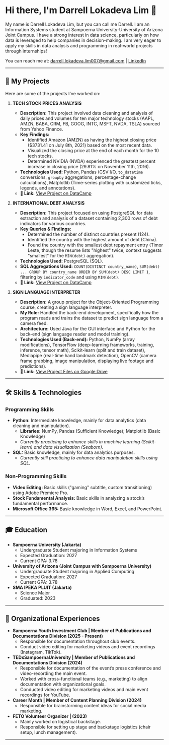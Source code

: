 # Hi there, I'm Darrell Lokadeva Lim 👋

My name is Darrell Lokadeva Lim, but you can call me Darrell. I am an Information Systems student at Sampoerna University-University of Arizona Joint Campus. I have a strong interest in data science, particularly on how data is leveraged to help companies in decision-making. I am very eager to apply my skills in data analysis and programming in real-world projects through internships! 

You can reach me at: [darrell.lokadeva.lim007@gmail.com](mailto:darrell.lokadeva.lim007@gmail.com) | [LinkedIn](https://www.linkedin.com/in/darrell-lokadeva-lim) 

---

## 🚀 My Projects

Here are some of the projects I've worked on:

1.  **TECH STOCK PRICES ANALYSIS**
    * **Description:** This project involved data cleaning and analysis of daily prices and volumes for ten major technology stocks (AAPL, AMZN, BABA, CRM, FB, GOOG, INTC, MSFT, NVDA, TSLA) sourced from Yahoo Finance. 
    * **Key Findings:**
        * Identified Amazon (AMZN) as having the highest closing price ($3731.41 on July 8th, 2021) based on the most recent data. 
        * Visualized the closing price at the end of each month for the 10 tech stocks. 
        * Determined NVIDIA (NVDA) experienced the greatest percent increase in closing price (29.81% on November 11th, 2016). 
    * **Technologies Used:** Python, Pandas (CSV I/O, `to_datetime` conversions, `groupby` aggregations, percentage-change calculations), Matplotlib (Time-series plotting with customized ticks, legends, and annotations). 
    * **🔗 Link:** [View Project on DataCamp](https://www.datacamp.com/datalab/w/ff573cec-0ba1-423e-93b2-c0bf98e3ce3c/edit)

2.  **INTERNATIONAL DEBT ANALYSIS**
    * **Description:** This project focused on using PostgreSQL for data extraction and analysis of a dataset containing 2,300 rows of debt indicators for various countries. 
    * **Key Queries & Findings:**
        * Determined the number of distinct countries present (124). 
        * Identified the country with the highest amount of debt (China). 
        * Found the country with the smallest debt repayment entry (Timor Leste, though the resume lists "highest" twice, context suggests "smallest" for the `MIN(debt)` aggregation).
    * **Technologies Used:** PostgreSQL (SQL).
    * **SQL Aggregations Used:** `COUNT(DISTINCT country_name)`, `SUM(debt) ... GROUP BY country_name ORDER BY SUM(debt) DESC LIMIT 1`, filtering by `indicator_code` and using `MIN(debt)`. 
    * **🔗 Link:** [View Project on DataCamp](https://www.datacamp.com/datalab/w/c7099794-242b-457b-868e-32402b95e894/edit) 

3.  **SIGN LANGUAGE INTERPRETER**
    * **Description:** A group project for the Object-Oriented Programming course, creating a sign language interpreter.
    * **My Role:** Handled the back-end development, specifically how the program reads and trains the dataset to predict sign language from a camera feed. 
    * **Architecture:** Used Java for the GUI interface and Python for the back-end (sign language reader and model training). 
    * **Technologies Used (Back-end):** Python, NumPy (array modifications), TensorFlow (deep-learning frameworks, training, inference, tensor math), Scikit-learn (split and train dataset), Mediapipe (real-time hand landmark detection), OpenCV (camera frame grabbing, image manipulation, displaying live footage and predictions). 
    * **🔗 Link:** [View Project Files on Google Drive](https://drive.google.com/drive/folders/1EgQaPcSx_NtoFmGpBwcFHAexBaZ-gXDq) 

---

## 🛠️ Skills & Technologies

### Programming Skills

* **Python:** Intermediate knowledge, mainly for data analytics (data cleaning and manipulation). 
    * **Libraries:** NumPy, Pandas (Sufficient Knowledge); Matplotlib (Basic Knowledge)
    * *Currently practicing to enhance skills in machine learning (Scikit-learn) and data visualization (Seaborn).* 
* **SQL:** Basic knowledge, mainly for data analytics purposes.
    * *Currently still practicing to enhance data manipulation skills using SQL.* 

### Non-Programming Skills

* **Video Editing:** Basic skills ("gaming" subtitle, custom transitioning) using Adobe Premiere Pro.
* **Stock Fundamental Analysis:** Basic skills in analyzing a stock’s fundamental performance.
* **Microsoft Office 365:** Basic knowledge in Word, Excel, and PowerPoint. 

---

## 🎓 Education

* **Sampoerna University (Jakarta)** 
    * Undergraduate Student majoring in Information Systems
    * Expected Graduation: 2027
    * Current GPA: 3.78
* **University of Arizona (Joint Campus with Sampoerna University)** 
    * Undergraduate Student majoring in Applied Computing
    * Expected Graduation: 2027
    * Current GPA: 3.78
* **SMA IPEKA PLUIT (Jakarta)**
    * Science Major
    * Graduated: 2023

---

## 💼 Organizational Experiences

* **Sampoerna Youth Investment Club | Member of Publications and Documentations Division (2025 - Present)** 
    * Responsible for documentation throughout club events. 
    * Conduct video editing for marketing videos and event recordings (Instagram, TikTok). 
* **TEDxSampoernaUniversity | Member of Publications and Documentations Division (2024)** 
    * Responsible for documentation of the event’s press conference and video-recording the main event. 
    * Worked with cross-functional teams (e.g., marketing) to align documentation with organizational goals. 
    * Conducted video editing for marketing videos and main event recordings for YouTube. 
* **Career Month | Member of Content Planning Division (2024)** 
    * Responsible for brainstorming content ideas for social media marketing. 
* **FETO Volunteer Organizer | (2023)** 
    * Mainly worked on logistical backstage. 
    * Responsible for setting up stage and backstage logistics (chair setup, lunch management). 

---
